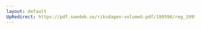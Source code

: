 ```yaml
---
layout: default
UpRedirect: https://pdf.swedeb.se/riksdagen-volumeG-pdf/199596/reg_199596_KrU/reg_199596_KrU_0008.pdf
---
```


